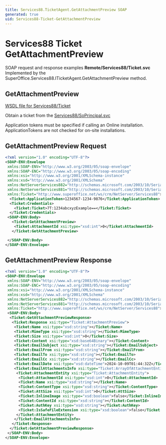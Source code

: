 ```yaml
---
title: Services88.TicketAgent.GetAttachmentPreview SOAP
generated: true
uid: Services88-Ticket-GetAttachmentPreview
---
```


# Services88 Ticket GetAttachmentPreview

SOAP request and response examples **Remote/Services88/Ticket.svc**
Implemented by the <see cref="M:SuperOffice.Services88.ITicketAgent.GetAttachmentPreview">SuperOffice.Services88.ITicketAgent.GetAttachmentPreview</see> method.

## GetAttachmentPreview





[WSDL file for Services88/Ticket](../Services88-Ticket.md)

Obtain a ticket from the [Services88/SoPrincipal.svc](../SoPrincipal/index.md)

Application tokens must be specified if calling an Online installation. ApplicationTokens are not checked for on-site installations.

## GetAttachmentPreview Request

```xml
<?xml version="1.0" encoding="UTF-8"?>
<SOAP-ENV:Envelope
 xmlns:SOAP-ENV="http://www.w3.org/2003/05/soap-envelope"
 xmlns:SOAP-ENC="http://www.w3.org/2003/05/soap-encoding"
 xmlns:xsi="http://www.w3.org/2001/XMLSchema-instance"
 xmlns:xsd="http://www.w3.org/2001/XMLSchema"
 xmlns:NetServerServices882="http://schemas.microsoft.com/2003/10/Serialization/Arrays"
 xmlns:NetServerServices881="http://schemas.microsoft.com/2003/10/Serialization/"
 xmlns:Ticket="http://www.superoffice.net/ws/crm/NetServer/Services88">
  <Ticket:ApplicationToken>1234567-1234-9876</Ticket:ApplicationToken>
  <Ticket:Credentials>
    <Ticket:Ticket>7T:1234abcxyzExample==</Ticket:Ticket>
  </Ticket:Credentials>
 <SOAP-ENV:Body>
   <Ticket:GetAttachmentPreview>
    <Ticket:AttachmentId xsi:type="xsd:int">0</Ticket:AttachmentId>
   </Ticket:GetAttachmentPreview>

 </SOAP-ENV:Body>
</SOAP-ENV:Envelope>

```


## GetAttachmentPreview Response

```xml
<?xml version="1.0" encoding="UTF-8"?>
<SOAP-ENV:Envelope
 xmlns:SOAP-ENV="http://www.w3.org/2003/05/soap-envelope"
 xmlns:SOAP-ENC="http://www.w3.org/2003/05/soap-encoding"
 xmlns:xsi="http://www.w3.org/2001/XMLSchema-instance"
 xmlns:xsd="http://www.w3.org/2001/XMLSchema"
 xmlns:NetServerServices882="http://schemas.microsoft.com/2003/10/Serialization/Arrays"
 xmlns:NetServerServices881="http://schemas.microsoft.com/2003/10/Serialization/"
 xmlns:Ticket="http://www.superoffice.net/ws/crm/NetServer/Services88">
 <SOAP-ENV:Body>
  <Ticket:GetAttachmentPreviewResponse>
   <Ticket:Response xsi:type="Ticket:AttachmentPreview">
    <Ticket:Name xsi:type="xsd:string"></Ticket:Name>
    <Ticket:MimeType xsi:type="xsd:string"></Ticket:MimeType>
    <Ticket:Size xsi:type="xsd:int">0</Ticket:Size>
    <Ticket:Content xsi:type="xsd:base64Binary"></Ticket:Content>
    <Ticket:EmailSubject xsi:type="xsd:string"></Ticket:EmailSubject>
    <Ticket:EmailFrom xsi:type="xsd:string"></Ticket:EmailFrom>
    <Ticket:EmailTo xsi:type="xsd:string"></Ticket:EmailTo>
    <Ticket:EmailCc xsi:type="xsd:string"></Ticket:EmailCc>
    <Ticket:EmailDate xsi:type="xsd:dateTime">2024-10-09T01:44:32Z</Ticket:EmailDate>
    <Ticket:EmailAttachmentsInfo xsi:type="Ticket:ArrayOfAttachmentEntity">
     <Ticket:AttachmentEntity xsi:type="Ticket:AttachmentEntity">
      <Ticket:AttachmentId xsi:type="xsd:int">0</Ticket:AttachmentId>
      <Ticket:Name xsi:type="xsd:string"></Ticket:Name>
      <Ticket:ContentType xsi:type="xsd:string"></Ticket:ContentType>
      <Ticket:AttSize xsi:type="xsd:int">0</Ticket:AttSize>
      <Ticket:InlineImage xsi:type="xsd:boolean">false</Ticket:InlineImage>
      <Ticket:ContentId xsi:type="xsd:string"></Ticket:ContentId>
      <Ticket:AuthKey xsi:type="xsd:string"></Ticket:AuthKey>
      <Ticket:IsSafeFileExtension xsi:type="xsd:boolean">false</Ticket:IsSafeFileExtension>
     </Ticket:AttachmentEntity>
    </Ticket:EmailAttachmentsInfo>
   </Ticket:Response>
  </Ticket:GetAttachmentPreviewResponse>
 </SOAP-ENV:Body>
</SOAP-ENV:Envelope>

```

